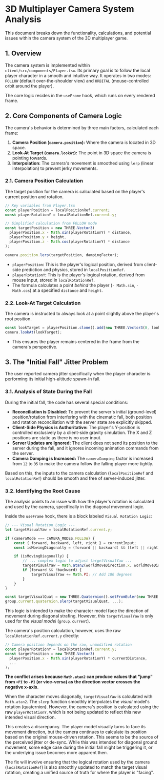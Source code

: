 # 3D Multiplayer Camera System Analysis

This document breaks down the functionality, calculations, and potential issues within the camera system of the 3D multiplayer game.

## 1. Overview

The camera system is implemented within `client/src/components/Player.tsx`. Its primary goal is to follow the local player character in a smooth and intuitive way. It operates in two modes: `FOLLOW` (default over-the-shoulder view) and `ORBITAL` (mouse-controlled orbit around the player).

The core logic resides in the `useFrame` hook, which runs on every rendered frame.

## 2. Core Components of Camera Logic

The camera's behavior is determined by three main factors, calculated each frame:

1.  **Camera Position (`camera.position`):** Where the camera is located in 3D space.
2.  **Look-At Target (`camera.lookAt`):** The point in 3D space the camera is pointing towards.
3.  **Interpolation:** The camera's movement is smoothed using `lerp` (linear interpolation) to prevent jerky movements.

### 2.1. Camera Position Calculation

The target position for the camera is calculated based on the player's current position and rotation.

```typescript
// Key variables from Player.tsx
const playerPosition = localPositionRef.current;
const playerRotationY = localRotationRef.current.y;

// Simplified calculation from FOLLOW mode
const targetPosition = new THREE.Vector3(
  playerPosition.x - Math.sin(playerRotationY) * distance,
  playerPosition.y + height,
  playerPosition.z - Math.cos(playerRotationY) * distance
);

camera.position.lerp(targetPosition, dampingFactor);
```

-   `playerPosition`: This is the player's logical position, derived from client-side prediction and physics, stored in `localPositionRef`.
-   `playerRotationY`: This is the player's logical rotation, derived from mouse input, stored in `localRotationRef`.
-   The formula calculates a point *behind* the player (`- Math.sin`, `- Math.cos`) at a specified `distance` and `height`.

### 2.2. Look-At Target Calculation

The camera is instructed to always look at a point slightly above the player's root position.

```typescript
const lookTarget = playerPosition.clone().add(new THREE.Vector3(0, lookHeight, 0));
camera.lookAt(lookTarget);
```

-   This ensures the player remains centered in the frame from the camera's perspective.

## 3. The "Initial Fall" Jitter Problem

The user reported camera jitter specifically when the player character is performing its initial high-altitude spawn-in fall.

### 3.1. Analysis of State During the Fall

During the initial fall, the code has several special conditions:

-   **Reconciliation is Disabled:** To prevent the server's initial (ground-level) position/rotation from interfering with the cinematic fall, both position and rotation reconciliation with the server state are explicitly skipped.
-   **Client-Side Physics is Authoritative:** The player's Y-position is controlled exclusively by a client-side gravity simulation. The X and Z positions are static as there is no user input.
-   **Server Updates are Ignored:** The client does not send its position to the server during the fall, and it ignores incoming animation commands from the server.
-   **Camera Damping is Increased:** The `cameraDamping` factor is increased from `12` to `35` to make the camera follow the falling player more tightly.

Based on this, the inputs to the camera calculation (`localPositionRef` and `localRotationRef`) should be smooth and free of server-induced jitter.

### 3.2. Identifying the Root Cause

The analysis points to an issue with how the player's rotation is calculated and used by the camera, specifically in the diagonal movement logic.

Inside the `useFrame` hook, there is a block labeled `Visual Rotation Logic`:

```typescript
// --- Visual Rotation Logic ---
let targetVisualYaw = localRotationRef.current.y;

if (cameraMode === CAMERA_MODES.FOLLOW) {
    const { forward, backward, left, right } = currentInput;
    const isMovingDiagonally = (forward || backward) && (left || right);

    if (isMovingDiagonally) {
        // ... complex logic to adjust targetVisualYaw ...
        targetVisualYaw = Math.atan2(worldMoveDirection.x, worldMoveDirection.z);
        if (forward && !backward) {
            targetVisualYaw += Math.PI; // Add 180 degrees
        }
    }
}

const targetVisualQuat = new THREE.Quaternion().setFromEuler(new THREE.Euler(0, targetVisualYaw, 0, 'YXZ'));
group.current.quaternion.slerp(targetVisualQuat, ...);
```

This logic is intended to make the character model face the direction of movement during diagonal strafing. However, this `targetVisualYaw` is only used for the *visual model* (`group.current`).

The camera's position calculation, however, uses the raw `localRotationRef.current.y` directly:

```typescript
// Camera position depends on the raw, unmodified rotation
const playerRotationY = localRotationRef.current.y;
const targetPosition = new THREE.Vector3(
  playerPosition.x - Math.sin(playerRotationY) * currentDistance,
  ...
);
```

**The conflict arises because `Math.atan2` can produce values that "jump" from `+PI` to `-PI` (or vice-versa) as the direction vector crosses the negative x-axis.**

When the character moves diagonally, `targetVisualYaw` is calculated with `Math.atan2`. The `slerp` function smoothly interpolates the *visual* model's rotation (quaternion). However, the camera's position is calculated using the raw `playerRotationY`, which is not being updated to reflect this new intended visual direction.

This creates a discrepancy. The player model visually turns to face its movement direction, but the camera continues to calculate its position based on the original mouse-driven rotation. This seems to be the source of the perceived jitter or de-sync. While this was intended for diagonal ground movement, some edge case during the initial fall might be triggering it, or the underlying issue becomes more apparent then.

The fix will involve ensuring that the logical rotation used by the camera (`localRotationRef`) is also smoothly updated to match the target visual rotation, creating a unified source of truth for where the player is "facing". 